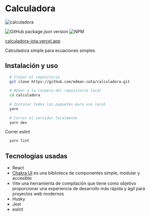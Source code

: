 # Calculadora

![calculadora](https://user-images.githubusercontent.com/54090748/168505973-e57c5588-268d-4db3-a2c2-563734b5da1e.png)

![GitHub package.json version](https://img.shields.io/github/package-json/v/edman-cota/calculadora)
![NPM](https://img.shields.io/npm/l/horus-lib-suma)

[calculadora-iota.vercel.app](https://calculadora-iota.vercel.app/)

Calculadora simple para ecuaciones simples

## Instalación y uso
```bash
  # Clonar el repositorio
  git clone https://github.com/edman-cota/calculadora.git
  
  # Mover a la carpeta del repositorio local
  cd calculadora
  
  # Instalar todos los paquetes para uso local
  yarn
  
  # Correr el servidor localmente
  yarn dev
```

Correr eslint
```bash
  yarn lint
```

## Tecnologías usadas
- React
- [Chakra UI][ChakraUI] es una biblioteca de componentes simple, modular y accesible
- Vite una herramienta de compilación que tiene como objetivo proporcionar una experiencia de desarrollo más rápida y ágil para proyectos web modernos
- Husky
- Jest
- eslint

[ChakraUI]: https://chakra-ui.com/
